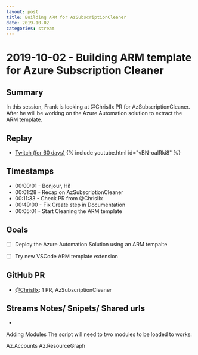 ```yaml
---
layout: post
title: Building ARM for AzSubscriptionCleaner
date: 2019-10-02
categories: stream
---
```



# 2019-10-02 - Building ARM template for Azure Subscription Cleaner

## Summary

In this session, Frank is looking at @ChrisIIx PR for AzSubscriptionCleaner.
After he will be working on the Azure Automation solution to extract the ARM template.

## Replay


- [Twitch (for 60 days)](https://www.twitch.tv/videos/489343957)
{% include youtube.html id="vBN-oaIRki8" %}
<br/><!--more-->


## Timestamps


- 00:00:01 - Bonjour, Hi!
- 00:01:28 - Recap on AzSubscriptionCleaner
- 00:11:33 - Check PR from @ChrisIIx 
- 00:49:00 - Fix Create step in Documentation
- 00:05:01 - Start Cleaning the ARM template


Goals
-----

- [ ] Deploy the Azure Automation Solution using an ARM tempalte
- [ ] Try new VSCode ARM template extension 


GitHub PR
---------

- [@ChrisIIx](https://www.twitch.tv/@ChrisIIx):  1 PR, AzSubscriptionCleaner


Streams Notes/ Snipets/ Shared urls
-----------------------------------

- 
Adding Modules
The script will need to two modules to be loaded to works:

Az.Accounts
Az.ResourceGraph

